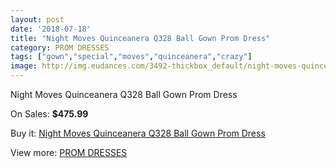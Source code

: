 ```yaml
---
layout: post
date: '2018-07-18'
title: "Night Moves Quinceanera Q328 Ball Gown Prom Dress"
category: PROM DRESSES
tags: ["gown","special","moves","quinceanera","crazy"]
image: http://img.eudances.com/3492-thickbox_default/night-moves-quinceanera-q328-ball-gown-prom-dress.jpg
---
```

Night Moves Quinceanera Q328 Ball Gown Prom Dress

On Sales: **$475.99**
<a href="https://www.eudances.com/en/prom-dresses/1175-night-moves-quinceanera-q328-ball-gown-prom-dress.html"><amp-img layout="responsive" width="600" height="600" src="//img.eudances.com/3492-thickbox_default/night-moves-quinceanera-q328-ball-gown-prom-dress.jpg" alt="Night Moves Quinceanera Q328 Ball Gown Prom Dress 0" /></a>
<a href="https://www.eudances.com/en/prom-dresses/1175-night-moves-quinceanera-q328-ball-gown-prom-dress.html"><amp-img layout="responsive" width="600" height="600" src="//img.eudances.com/3495-thickbox_default/night-moves-quinceanera-q328-ball-gown-prom-dress.jpg" alt="Night Moves Quinceanera Q328 Ball Gown Prom Dress 1" /></a>
<a href="https://www.eudances.com/en/prom-dresses/1175-night-moves-quinceanera-q328-ball-gown-prom-dress.html"><amp-img layout="responsive" width="600" height="600" src="//img.eudances.com/3494-thickbox_default/night-moves-quinceanera-q328-ball-gown-prom-dress.jpg" alt="Night Moves Quinceanera Q328 Ball Gown Prom Dress 2" /></a>
<a href="https://www.eudances.com/en/prom-dresses/1175-night-moves-quinceanera-q328-ball-gown-prom-dress.html"><amp-img layout="responsive" width="600" height="600" src="//img.eudances.com/3493-thickbox_default/night-moves-quinceanera-q328-ball-gown-prom-dress.jpg" alt="Night Moves Quinceanera Q328 Ball Gown Prom Dress 3" /></a>

Buy it: [Night Moves Quinceanera Q328 Ball Gown Prom Dress](https://www.eudances.com/en/prom-dresses/1175-night-moves-quinceanera-q328-ball-gown-prom-dress.html "Night Moves Quinceanera Q328 Ball Gown Prom Dress")

View more: [PROM DRESSES](https://www.eudances.com/en/13-prom-dresses "PROM DRESSES")
